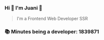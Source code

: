 ### Hi 👋 I&#39;m Juani 🦁

> I&#39;m a Frontend Web Developer SSR

### 📚 Minutes being a developer: 1839871
